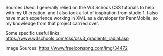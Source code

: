 Sources Used: 
I generally relied on the W3 Schoos CSS tutorials to help with my UI creation, and I also took a lot of inspiration from studio 1. I also have much experience working in XML as a developer for PennMobile, so my knowledge from that project carried over. 

Some specific useful links:
https://www.w3schools.com/css/css3_gradients_radial.asp

Image Sources:
https://www.freeiconspng.com/img/34472